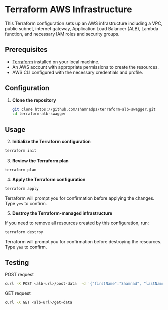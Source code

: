 # Terraform AWS Infrastructure

This Terraform configuration sets up an AWS infrastructure including a VPC, public subnet, internet gateway, Application Load Balancer (ALB), Lambda function, and necessary IAM roles and security groups.

## Prerequisites

- [Terraform](https://www.terraform.io/downloads.html) installed on your local machine.
- An AWS account with appropriate permissions to create the resources.
- AWS CLI configured with the necessary credentials and profile.

## Configuration

1. **Clone the repository**

   ```sh
   git clone https://github.com/shamnadps/terraform-alb-swagger.git
   cd terraform-alb-swagger
   ```
## Usage
2. **Initialize the Terraform configuration**

```sh
terraform init
```

3. **Review the Terraform plan**

```sh
terraform plan
```

4. **Apply the Terraform configuration**
```sh
terraform apply
```

Terraform will prompt you for confirmation before applying the changes. Type `yes` to confirm.

5. **Destroy the Terraform-managed infrastructure**

If you need to remove all resources created by this configuration, run:

```sh
terraform destroy
```
Terraform will prompt you for confirmation before destroying the resources. Type `yes` to confirm.

## Testing

POST request
```bash
curl -X POST <alb-url>/post-data  -d '{"firstName":"Shamnad", "lastName":"Shaji"}' -H "Content-Type: application/json"  
```
GET request
```bash
curl -X GET <alb-url>/get-data
```

